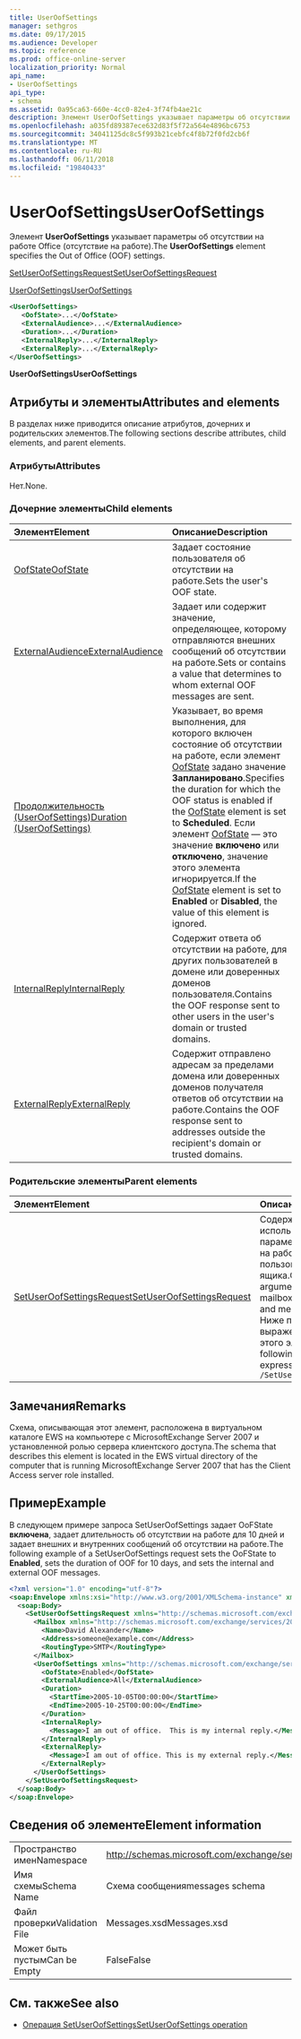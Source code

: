 ```yaml
---
title: UserOofSettings
manager: sethgros
ms.date: 09/17/2015
ms.audience: Developer
ms.topic: reference
ms.prod: office-online-server
localization_priority: Normal
api_name:
- UserOofSettings
api_type:
- schema
ms.assetid: 0a95ca63-660e-4cc0-82e4-3f74fb4ae21c
description: Элемент UserOofSettings указывает параметры об отсутствии на работе Office (отсутствие на работе).
ms.openlocfilehash: a035fd89387ece632d83f5f72a564e4896bc6753
ms.sourcegitcommit: 34041125dc8c5f993b21cebfc4f8b72f0fd2cb6f
ms.translationtype: MT
ms.contentlocale: ru-RU
ms.lasthandoff: 06/11/2018
ms.locfileid: "19840433"
---
```

# <a name="useroofsettings"></a><span data-ttu-id="f286a-103">UserOofSettings</span><span class="sxs-lookup"><span data-stu-id="f286a-103">UserOofSettings</span></span>

<span data-ttu-id="f286a-104">Элемент **UserOofSettings** указывает параметры об отсутствии на работе Office (отсутствие на работе).</span><span class="sxs-lookup"><span data-stu-id="f286a-104">The **UserOofSettings** element specifies the Out of Office (OOF) settings.</span></span> 
  
[<span data-ttu-id="f286a-105">SetUserOofSettingsRequest</span><span class="sxs-lookup"><span data-stu-id="f286a-105">SetUserOofSettingsRequest</span></span>](setuseroofsettingsrequest.md)
  
[<span data-ttu-id="f286a-106">UserOofSettings</span><span class="sxs-lookup"><span data-stu-id="f286a-106">UserOofSettings</span></span>](useroofsettings.md)
  
```xml
<UserOofSettings>
   <OofState>...</OofState>
   <ExternalAudience>...</ExternalAudience>
   <Duration>...</Duration>
   <InternalReply>...</InternalReply>
   <ExternalReply>...</ExternalReply>
</UserOofSettings>
```

 <span data-ttu-id="f286a-107">**UserOofSettings**</span><span class="sxs-lookup"><span data-stu-id="f286a-107">**UserOofSettings**</span></span>
## <a name="attributes-and-elements"></a><span data-ttu-id="f286a-108">Атрибуты и элементы</span><span class="sxs-lookup"><span data-stu-id="f286a-108">Attributes and elements</span></span>

<span data-ttu-id="f286a-109">В разделах ниже приводится описание атрибутов, дочерних и родительских элементов.</span><span class="sxs-lookup"><span data-stu-id="f286a-109">The following sections describe attributes, child elements, and parent elements.</span></span>
  
### <a name="attributes"></a><span data-ttu-id="f286a-110">Атрибуты</span><span class="sxs-lookup"><span data-stu-id="f286a-110">Attributes</span></span>

<span data-ttu-id="f286a-111">Нет.</span><span class="sxs-lookup"><span data-stu-id="f286a-111">None.</span></span>
  
### <a name="child-elements"></a><span data-ttu-id="f286a-112">Дочерние элементы</span><span class="sxs-lookup"><span data-stu-id="f286a-112">Child elements</span></span>

|<span data-ttu-id="f286a-113">**Элемент**</span><span class="sxs-lookup"><span data-stu-id="f286a-113">**Element**</span></span>|<span data-ttu-id="f286a-114">**Описание**</span><span class="sxs-lookup"><span data-stu-id="f286a-114">**Description**</span></span>|
|:-----|:-----|
|[<span data-ttu-id="f286a-115">OofState</span><span class="sxs-lookup"><span data-stu-id="f286a-115">OofState</span></span>](oofstate.md) <br/> |<span data-ttu-id="f286a-116">Задает состояние пользователя об отсутствии на работе.</span><span class="sxs-lookup"><span data-stu-id="f286a-116">Sets the user's OOF state.</span></span>  <br/> |
|[<span data-ttu-id="f286a-117">ExternalAudience</span><span class="sxs-lookup"><span data-stu-id="f286a-117">ExternalAudience</span></span>](externalaudience.md) <br/> |<span data-ttu-id="f286a-118">Задает или содержит значение, определяющее, которому отправляются внешних сообщений об отсутствии на работе.</span><span class="sxs-lookup"><span data-stu-id="f286a-118">Sets or contains a value that determines to whom external OOF messages are sent.</span></span>  <br/> |
|[<span data-ttu-id="f286a-119">Продолжительность (UserOofSettings)</span><span class="sxs-lookup"><span data-stu-id="f286a-119">Duration (UserOofSettings)</span></span>](duration-useroofsettings.md) <br/> |<span data-ttu-id="f286a-120">Указывает, во время выполнения, для которого включен состояние об отсутствии на работе, если элемент [OofState](oofstate.md) задано значение **Запланировано**.</span><span class="sxs-lookup"><span data-stu-id="f286a-120">Specifies the duration for which the OOF status is enabled if the [OofState](oofstate.md) element is set to **Scheduled**.</span></span> <span data-ttu-id="f286a-121">Если элемент [OofState](oofstate.md) — это значение **включено** или **отключено**, значение этого элемента игнорируется.</span><span class="sxs-lookup"><span data-stu-id="f286a-121">If the [OofState](oofstate.md) element is set to **Enabled** or **Disabled**, the value of this element is ignored.</span></span>  <br/> |
|[<span data-ttu-id="f286a-122">InternalReply</span><span class="sxs-lookup"><span data-stu-id="f286a-122">InternalReply</span></span>](internalreply.md) <br/> |<span data-ttu-id="f286a-123">Содержит ответа об отсутствии на работе, для других пользователей в домене или доверенных доменов пользователя.</span><span class="sxs-lookup"><span data-stu-id="f286a-123">Contains the OOF response sent to other users in the user's domain or trusted domains.</span></span>  <br/> |
|[<span data-ttu-id="f286a-124">ExternalReply</span><span class="sxs-lookup"><span data-stu-id="f286a-124">ExternalReply</span></span>](externalreply.md) <br/> |<span data-ttu-id="f286a-125">Содержит отправлено адресам за пределами домена или доверенных доменов получателя ответов об отсутствии на работе.</span><span class="sxs-lookup"><span data-stu-id="f286a-125">Contains the OOF response sent to addresses outside the recipient's domain or trusted domains.</span></span>  <br/> |
   
### <a name="parent-elements"></a><span data-ttu-id="f286a-126">Родительские элементы</span><span class="sxs-lookup"><span data-stu-id="f286a-126">Parent elements</span></span>

|<span data-ttu-id="f286a-127">**Элемент**</span><span class="sxs-lookup"><span data-stu-id="f286a-127">**Element**</span></span>|<span data-ttu-id="f286a-128">**Описание**</span><span class="sxs-lookup"><span data-stu-id="f286a-128">**Description**</span></span>|
|:-----|:-----|
|[<span data-ttu-id="f286a-129">SetUserOofSettingsRequest</span><span class="sxs-lookup"><span data-stu-id="f286a-129">SetUserOofSettingsRequest</span></span>](setuseroofsettingsrequest.md) <br/> |<span data-ttu-id="f286a-130">Содержит аргументы, используется для задания параметров об отсутствии на работе и сообщения пользователя почтового ящика.</span><span class="sxs-lookup"><span data-stu-id="f286a-130">Contains the arguments used to set a mailbox user's OOF settings and messages.</span></span>  <br/> <span data-ttu-id="f286a-131">Ниже приведен выражение XPath для этого элемента.</span><span class="sxs-lookup"><span data-stu-id="f286a-131">The following is the XPath expression to this element:</span></span>  <br/>  `/SetUserOofSettingsRequest` <br/> |
   
## <a name="remarks"></a><span data-ttu-id="f286a-132">Замечания</span><span class="sxs-lookup"><span data-stu-id="f286a-132">Remarks</span></span>

<span data-ttu-id="f286a-133">Схема, описывающая этот элемент, расположена в виртуальном каталоге EWS на компьютере с MicrosoftExchange Server 2007 и установленной ролью сервера клиентского доступа.</span><span class="sxs-lookup"><span data-stu-id="f286a-133">The schema that describes this element is located in the EWS virtual directory of the computer that is running MicrosoftExchange Server 2007 that has the Client Access server role installed.</span></span>
  
## <a name="example"></a><span data-ttu-id="f286a-134">Пример</span><span class="sxs-lookup"><span data-stu-id="f286a-134">Example</span></span>

<span data-ttu-id="f286a-135">В следующем примере запроса SetUserOofSettings задает OoFState **включена**, задает длительность об отсутствии на работе для 10 дней и задает внешних и внутренних сообщений об отсутствии на работе.</span><span class="sxs-lookup"><span data-stu-id="f286a-135">The following example of a SetUserOofSettings request sets the OoFState to **Enabled**, sets the duration of OOF for 10 days, and sets the internal and external OOF messages.</span></span>
  
```xml
<?xml version="1.0" encoding="utf-8"?>
<soap:Envelope xmlns:xsi="http://www.w3.org/2001/XMLSchema-instance" xmlns:xsd="http://www.w3.org/2001/XMLSchema" xmlns:soap="http://schemas.xmlsoap.org/soap/envelope/">
  <soap:Body>
    <SetUserOofSettingsRequest xmlns="http://schemas.microsoft.com/exchange/services/2006/messages">
      <Mailbox xmlns="http://schemas.microsoft.com/exchange/services/2006/types">
        <Name>David Alexander</Name>
        <Address>someone@example.com</Address>
        <RoutingType>SMTP</RoutingType>
      </Mailbox>
      <UserOofSettings xmlns="http://schemas.microsoft.com/exchange/services/2006/types">
        <OofState>Enabled</OofState>
        <ExternalAudience>All</ExternalAudience>
        <Duration>
          <StartTime>2005-10-05T00:00:00</StartTime>
          <EndTime>2005-10-25T00:00:00</EndTime>
        </Duration>
        <InternalReply>
          <Message>I am out of office.  This is my internal reply.</Message>
        </InternalReply>
        <ExternalReply>
          <Message>I am out of office. This is my external reply.</Message>
        </ExternalReply>
      </UserOofSettings>
    </SetUserOofSettingsRequest>
  </soap:Body>
</soap:Envelope>
```

## <a name="element-information"></a><span data-ttu-id="f286a-136">Сведения об элементе</span><span class="sxs-lookup"><span data-stu-id="f286a-136">Element information</span></span>

|||
|:-----|:-----|
|<span data-ttu-id="f286a-137">Пространство имен</span><span class="sxs-lookup"><span data-stu-id="f286a-137">Namespace</span></span>  <br/> |http://schemas.microsoft.com/exchange/services/2006/messages  <br/> |
|<span data-ttu-id="f286a-138">Имя схемы</span><span class="sxs-lookup"><span data-stu-id="f286a-138">Schema Name</span></span>  <br/> |<span data-ttu-id="f286a-139">Схема сообщения</span><span class="sxs-lookup"><span data-stu-id="f286a-139">messages schema</span></span>  <br/> |
|<span data-ttu-id="f286a-140">Файл проверки</span><span class="sxs-lookup"><span data-stu-id="f286a-140">Validation File</span></span>  <br/> |<span data-ttu-id="f286a-141">Messages.xsd</span><span class="sxs-lookup"><span data-stu-id="f286a-141">Messages.xsd</span></span>  <br/> |
|<span data-ttu-id="f286a-142">Может быть пустым</span><span class="sxs-lookup"><span data-stu-id="f286a-142">Can be Empty</span></span>  <br/> |<span data-ttu-id="f286a-143">False</span><span class="sxs-lookup"><span data-stu-id="f286a-143">False</span></span>  <br/> |
   
## <a name="see-also"></a><span data-ttu-id="f286a-144">См. также</span><span class="sxs-lookup"><span data-stu-id="f286a-144">See also</span></span>

- [<span data-ttu-id="f286a-145">Операция SetUserOofSettings</span><span class="sxs-lookup"><span data-stu-id="f286a-145">SetUserOofSettings operation</span></span>](setuseroofsettings-operation.md)

